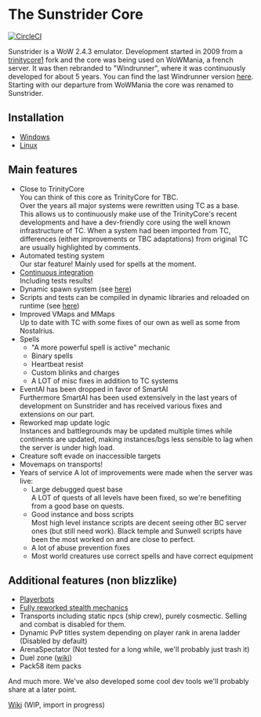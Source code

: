 # The Sunstrider Core

[![CircleCI](https://circleci.com/gh/kelno/sunstrider-core/tree/master.svg?style=svg&circle-token=935a3eadba63f221fd0f770768d2347437f4c260)](https://circleci.com/gh/kelno/sunstrider-core/tree/master)

Sunstrider is a WoW 2.4.3 emulator.
Development started in 2009 from a [trinitycore1](https://bitbucket.org/KPsN/trinitycore-243) fork and the core was being used on WoWMania, a french server. It was then rebranded to "Windrunner", where it was continuously developed for about 5 years. You can find the last Windrunner version [here](https://github.com/kelno/windrunner). Starting with our departure from WoWMania the core was renamed to Sunstrider.

## Installation

* [Windows](/doc/install_win.md)
* [Linux](/doc/install_linux.md)
 
## Main features

* Close to TrinityCore  
You can think of this core as TrinityCore for TBC.  
Over the years all major systems were rewritten using TC as a base. This allows us to continuously make use of the TrinityCore's recent developments and have a dev-friendly core using the well known infrastructure of TC. 
When a system had been imported from TC, differences (either improvements or TBC adaptations) from original TC are usually highlighted by comments.
* Automated testing system  
Our star feature! Mainly used for spells at the moment.
* [Continuous integration](https://travis-ci.org/sunstrider/sunstrider-core)  
Including tests results!
* Dynamic spawn system (see [here](https://github.com/TrinityCore/TrinityCore/pull/19056))
* Scripts and tests can be compiled in dynamic libraries and reloaded on runtime (see [here](https://trinitycore.atlassian.net/wiki/spaces/tc/pages/18874377/Using+the+script+hotswapping+system))
* Improved VMaps and MMaps  
Up to date with TC with some fixes of our own as well as some from Nostalrius.
* Spells
    * "A more powerful spell is active" mechanic
    * Binary spells
    * Heartbeat resist
    * Custom blinks and charges
    * A LOT of misc fixes in addition to TC systems
* EventAI has been dropped in favor of SmartAI  
Furthermore SmartAI has been used extensively in the last years of development on Sunstrider and has received various fixes and extensions on our part.
* Reworked map update logic  
Instances and battlegrounds may be updated multiple times while continents are updated, making instances/bgs less sensible to lag when the server is under high load.
* Creature soft evade on inaccessible targets
* Movemaps on transports!
* Years of service
A lot of improvements were made when the server was live:
    * Large debugged quest base  
A LOT of quests of all levels have been fixed, so we're benefiting from a good base on quests.
    * Good instance and boss scripts  
Most high level instance scripts are decent seeing other BC server ones (but still need work). Black temple and Sunwell scripts have been the most worked on and are close to perfect.
    * A lot of abuse prevention fixes  
    * Most world creatures use correct spells and have correct equipment

## Additional features (non blizzlike)

* [Playerbots](https://github.com/ike3/mangosbot)
* [Fully reworked stealth mechanics](http://wiki.valoren.org/index.php/Stealth_mechanics)
* Transports including static npcs (ship crew), purely cosmectic. Selling and combat is disabled for them.
* Dynamic PvP titles system depending on player rank in arena ladder (Disabled by default)
* ArenaSpectator (Not tested for a long while, we'll probably just trash it)
* Duel zone ([wiki](https://github.com/ValorenWoW/sunstrider-core/wiki/Duel-zone-(custom-feature)))
* Pack58 item packs


And much more. We've also developed some cool dev tools we'll probably share at a later point.

[Wiki](https://github.com/ValorenWoW/sunstrider-core/wiki) (WIP, import in progress)

